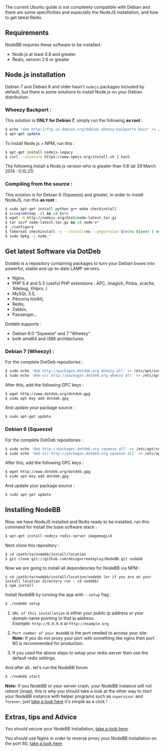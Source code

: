 The current Ubuntu guide is not completely compatible with Debian and there are some specificities and especially the NodeJS installation, and how to get latest Redis.

## Requirements
NodeBB requires these software to be installed :
* Node.js at least 0.8 and greater
* Redis, version 2.6 or greater

## Node.js installation

Debian 7 and Debian 6 and older hasn't `nodejs` packages included by default, but there is some solutions to install Node.js on your Debian distribution.

### Wheezy Backport :

This solution is **ONLY for Debian 7**, simply run the following **as root** :
``` bash
$ echo "deb http://ftp.us.debian.org/debian wheezy-backports main" >> /etc/apt/sources.list
$ apt-get update
```

To install Node.js + NPM, run this :
``` bash
$ apt-get install nodejs-legacy
$ curl --insecure https://www.npmjs.org/install.sh | bash
```

The following install a Node.js version who is greater than 0.8 (at 29 March 2014 : 0.10.21)

### Compiling from the source :

This solution is for Debian 6 (Squeeze) and greater, in order to install NodeJS, run this **as root** :
``` bash
$ sudo apt-get install python g++ make checkinstall
$ src=$(mktemp -d) && cd $src
$ wget -N http://nodejs.org/dist/node-latest.tar.gz
$ tar xzvf node-latest.tar.gz && cd node-v*
$ ./configure
$ fakeroot checkinstall -y --install=no --pkgversion $(echo $(pwd) | sed -n -re's/.+node-v(.+)$/\1/p') make -j$(($(nproc)+1)) install
$ sudo dpkg -i node_*
```

## Get latest Software via DotDeb

Dotdeb is a repository containing packages to turn your Debian boxes into powerful, stable and up-to-date LAMP servers.

* Nginx,
* PHP 5.4 and 5.3 (useful PHP extensions : APC, imagick, Pinba, xcache, Xdebug, XHpro..)
* MySQL 5.5,
* Percona toolkit,
* Redis,
* Zabbix,
* Passenger…

Dotdeb supports :

* Debian 6.0 “Squeeze“ and 7 “Wheezy“
* both amd64 and i386 architectures

### Debian 7 (Wheezy) :

For the complete DotDeb repositories :
``` bash
$ sudo echo 'deb http://packages.dotdeb.org wheezy all' >> /etc/apt/sources.list
$ sudo echo 'deb-src http://packages.dotdeb.org wheezy all' >> /etc/apt/sources.list
```

After this, add the following GPC keys :
``` bash
$ wget http://www.dotdeb.org/dotdeb.gpg
$ sudo apt-key add dotdeb.gpg
```

And update your package source :
``` bash 
$ sudo apt-get update
```

### Debian 6 (Squeeze)

For the complete DotDeb repositories :
``` bash
$ sudo echo 'deb http://packages.dotdeb.org squeeze all' >> /etc/apt/sources.list
$ sudo echo 'deb-src http://packages.dotdeb.org squeeze all' >> /etc/apt/sources.list
```

After this, add the following GPC keys :
``` bash
$ wget http://www.dotdeb.org/dotdeb.gpg
$ sudo apt-key add dotdeb.gpg
```

And update your package source :
``` bash 
$ sudo apt-get update
```

## Installing NodeBB

Now, we have NodeJS installed and Redis ready to be installed, run this command for install the base software stack :
``` bash
$ apt-get install nodejs redis-server imagemagick
```

Next clone this repository :
``` bash
$ cd /path/to/nodebb/install/location
$ git clone git://github.com/designcreateplay/NodeBB.git nodebb
```
Now we are going to install all dependencies for NodeBB via NPM :

    $ cd /path/to/nodebb/install/location/nodebb (or if you are on your install location directory run : cd nodebb)
    $ npm install

Install NodeBB by running the app with `--setup` flag :
``` bash
$ ./nodebb setup
```

1. `URL of this installation` is either your public ip address or your domain name pointing to that ip address.  
    *Example:* `http://0.0.0.0` or `http://example.org`  

2. `Port number of your NodeBB` is the port needed to access your site:  
    **Note:** If you do not proxy your port with something like nginx then port 80 is recommended for production.  
3. If you used the above steps to setup your redis-server then use the default redis settings.

And after all.. let's run the NodeBB forum
``` bash
$ ./nodebb start
```

**Note:** If you NodeBB or your server crash, your NodeBB instance will not reboot (snap), this is why you should take a look at the other way to start your NodeBB instance with helper programs such as `supervisor` and `forever`, just [take a look here](https://github.com/designcreateplay/NodeBB/wiki/How-to-run-NodeBB) it's simple as a click !

## Extras, tips and Advice

You should secure your NodeBB installation, [take a look here](https://github.com/designcreateplay/NodeBB#securing-nodebb).

You should use Nginx in order to reverse proxy your NodeBB installation on the port 80, [take a look here](https://github.com/designcreateplay/NodeBB/wiki/Configuring-nginx-as-a-proxy-to-NodeBB)